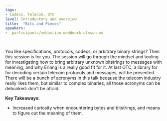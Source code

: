 ```yaml
---
tags:	
- Codecs, Telecom, OTC
level: Introductory and overview
title: 	"Bits and Pieces"
speakers:
- _participants/sebastian-weddmark-olsson.md

---
```

You like specifications, protocols, codecs, or arbitrary binary strings? Then this session is for you. The session will go through the mindset and tooling for investigating how to bring arbitrary unknown bitstrings to messages with meaning, and why Erlang is a really good fit for it. At last OTC, a library for for decoding certain telecom protocols and messages, will be presented. There will be a bunch of acronyms in this talk because the telecom industry really likes them, but similar to complex binaries, all those acronyms can be debunked: don't be afraid.

**Key Takeaways:**
- Increased curiosity when encountering bytes and bitstrings, and means to figure out the meaning of them.